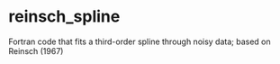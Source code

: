 # reinsch_spline
Fortran code that fits a third-order spline through noisy data; based on Reinsch (1967)
